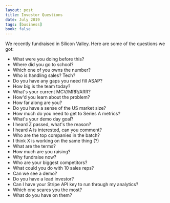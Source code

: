 ```yaml
---
layout: post
title: Investor Questions
date: July 2019
tags: [business]
book: false
---
```

We recently fundraised in Silicon Valley. Here are some of the questions we got:

* What were you doing before this?  
* Where did you go to school?  
* Which one of you owns the number?  
* Who is handling sales? Tech?  
* Do you have any gaps you need fill ASAP?  
* How big is the team today?  
* What's your current MCV/MRR/ARR?
* How'd you learn about the problem?  
* How far along are you?  
* Do you have a sense of the US market size?
* How much do you need to get to Series A metrics?  
* What's your demo day goal?  
* I heard Z passed, what's the reason?  
* I heard A is interested, can you comment?  
* Who are the top companies in the batch?  
* I think X is working on the same thing (?)  
* What are the terms?  
* How much are you raising?  
* Why fundraise now?  
* Who are your biggest competitors?  
* What could you do with 10 sales reps?  
* Can we see a demo?  
* Do you have a lead investor?  
* Can I have your Stripe API key to run through my analytics?
* Which one scares you the most?  
* What do you have on them?
